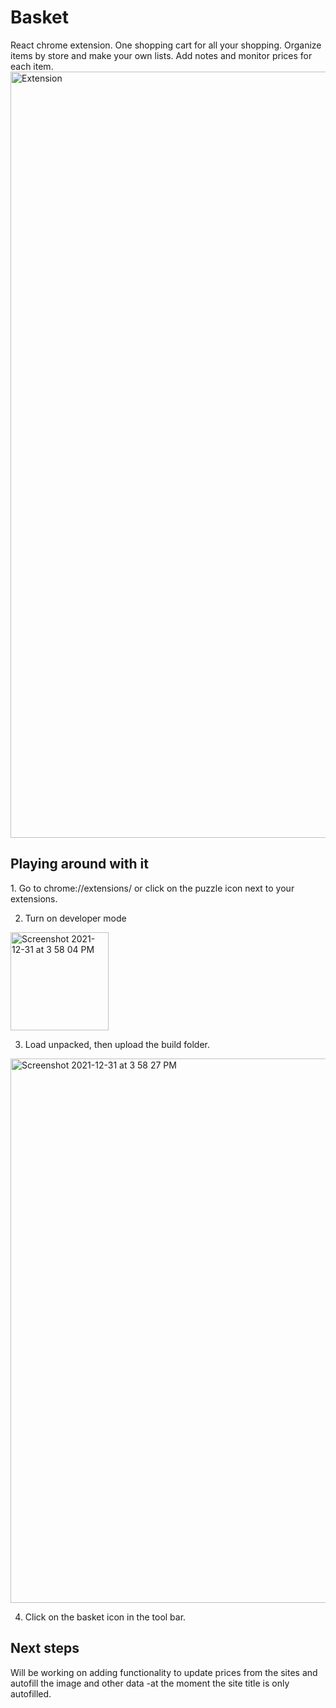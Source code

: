 # Basket
React chrome extension. One shopping cart for all your shopping. Organize items by store and make your own lists. Add notes and monitor prices for each item. 
<img width="1226" alt="Extension" src="https://user-images.githubusercontent.com/54783383/147838680-d69bbb21-5aa2-4698-9e63-859b7457392b.png">




<h2>Playing around with it </h2>
1. Go to chrome://extensions/ or click on the puzzle icon next to your extensions.

2. Turn on developer mode
<img width="157" alt="Screenshot 2021-12-31 at 3 58 04 PM" src="https://user-images.githubusercontent.com/54783383/147838821-1095355a-9d14-4325-870a-0ad0011ac6cf.png">

3. Load unpacked, then upload the build folder.
<img width="871" alt="Screenshot 2021-12-31 at 3 58 27 PM" src="https://user-images.githubusercontent.com/54783383/147838830-e42ed9c2-5461-4749-8b32-be41bd0ec4fc.png">

4. Click on the basket icon in the tool bar.

<h2>Next steps</h2>
Will be working on adding functionality to update prices from the sites and autofill the image and other data -at the moment the site title is only autofilled.
